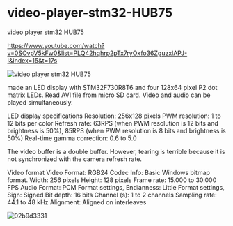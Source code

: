 # video-player-stm32-HUB75
video player stm32 HUB75

https://www.youtube.com/watch?v=0SOvpV5kFw0&list=PLQ42hqhrp2pTx7ryOxfo36ZguzxlAPJ-I&index=15&t=17s

![video player stm32 HUB75](https://github.com/offpic/video-player-stm32-HUB75/assets/31142397/7bebc2f9-d98f-496b-8c8d-a0bc650d6796)

 made an LED display with STM32F730R8T6 and four 128x64 pixel P2 dot matrix LEDs.
Read AVI file from micro SD card.
Video and audio can be played simultaneously.

LED display specifications
Resolution: 256x128 pixels
PWM resolution: 1 to 12 bits per color
Refresh rate: 63RPS (when PWM resolution is 12 bits and brightness is 50%), 85RPS (when PWM resolution is 8 bits and brightness is 50%)
Real-time gamma correction: 0.6 to 5.0

The video buffer is a double buffer. However, tearing is terrible because it is not synchronized with the camera refresh rate.

Video format
Video
Format: RGB24
Codec Info: Basic Windows bitmap format.
Width: 256 pixels
Height: 128 pixels
Frame rate: 15.000 to 30.000 FPS
Audio
Format: PCM
Format settings, Endianness: Little
Format settings, Sign: Signed
Bit depth: 16 bits
Channel (s): 1 to 2 channels
Sampling rate: 44.1 to 48 kHz
Alignment: Aligned on interleaves

![02b9d3331](https://github.com/offpic/video-player-stm32-HUB75/assets/31142397/a3ef8e5a-8716-4110-afc1-be092a02c78c)


